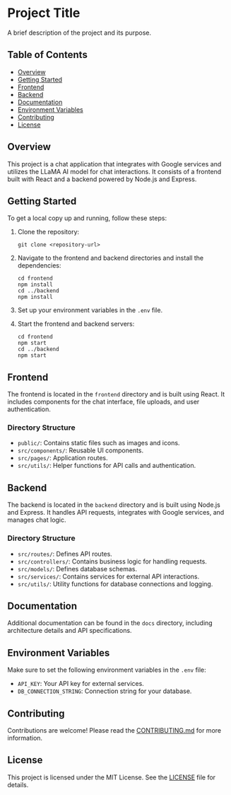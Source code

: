 # Project Title

A brief description of the project and its purpose.

## Table of Contents

- [Overview](#overview)
- [Getting Started](#getting-started)
- [Frontend](#frontend)
- [Backend](#backend)
- [Documentation](#documentation)
- [Environment Variables](#environment-variables)
- [Contributing](#contributing)
- [License](#license)

## Overview

This project is a chat application that integrates with Google services and utilizes the LLaMA AI model for chat interactions. It consists of a frontend built with React and a backend powered by Node.js and Express.

## Getting Started

To get a local copy up and running, follow these steps:

1. Clone the repository:
   ```
   git clone <repository-url>
   ```
2. Navigate to the frontend and backend directories and install the dependencies:
   ```
   cd frontend
   npm install
   cd ../backend
   npm install
   ```
3. Set up your environment variables in the `.env` file.

4. Start the frontend and backend servers:
   ```
   cd frontend
   npm start
   cd ../backend
   npm start
   ```

## Frontend

The frontend is located in the `frontend` directory and is built using React. It includes components for the chat interface, file uploads, and user authentication.

### Directory Structure

- `public/`: Contains static files such as images and icons.
- `src/components/`: Reusable UI components.
- `src/pages/`: Application routes.
- `src/utils/`: Helper functions for API calls and authentication.

## Backend

The backend is located in the `backend` directory and is built using Node.js and Express. It handles API requests, integrates with Google services, and manages chat logic.

### Directory Structure

- `src/routes/`: Defines API routes.
- `src/controllers/`: Contains business logic for handling requests.
- `src/models/`: Defines database schemas.
- `src/services/`: Contains services for external API interactions.
- `src/utils/`: Utility functions for database connections and logging.

## Documentation

Additional documentation can be found in the `docs` directory, including architecture details and API specifications.

## Environment Variables

Make sure to set the following environment variables in the `.env` file:

- `API_KEY`: Your API key for external services.
- `DB_CONNECTION_STRING`: Connection string for your database.

## Contributing

Contributions are welcome! Please read the [CONTRIBUTING.md](CONTRIBUTING.md) for more information.

## License

This project is licensed under the MIT License. See the [LICENSE](LICENSE) file for details.